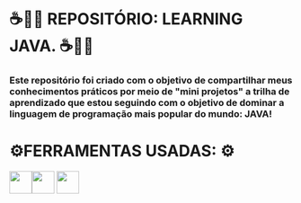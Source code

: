 
<h1> ☕👩‍💻 REPOSITÓRIO: LEARNING JAVA. ☕👩‍💻</h1>

<h3> Este repositório foi criado com o objetivo de compartilhar meus conhecimentos práticos por meio de "mini projetos" a trilha de aprendizado
que estou seguindo com o objetivo de dominar a linguagem de programação mais popular do mundo: JAVA!</h3>

<h1>⚙️FERRAMENTAS USADAS: ⚙️ </h1>

<img src="https://cdn.jsdelivr.net/gh/devicons/devicon/icons/java/java-original.svg" width="40" height="40"/><img src="https://upload.wikimedia.org/wikipedia/commons/c/cf/Eclipse-SVG.svg" width="40"> <img src="https://cdn.jsdelivr.net/gh/devicons/devicon/icons/git/git-original.svg" width="40" height="40"/>

